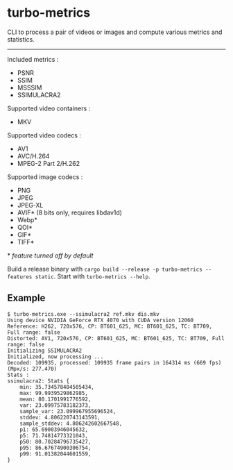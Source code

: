 # turbo-metrics

CLI to process a pair of videos or images and compute various metrics and statistics.

---

Included metrics :

- PSNR
- SSIM
- MSSSIM
- SSIMULACRA2

Supported video containers :

- MKV

Supported video codecs :

- AV1
- AVC/H.264
- MPEG-2 Part 2/H.262

Supported image codecs :

- PNG
- JPEG
- JPEG-XL
- AVIF* (8 bits only, requires libdav1d)
- Webp*
- QOI*
- GIF*
- TIFF*

\* _feature turned off by default_

Build a release binary with `cargo build --release -p turbo-metrics --features static`. Start with
`turbo-metrics --help`.

## Example

```shell
$ turbo-metrics.exe --ssimulacra2 ref.mkv dis.mkv
Using device NVIDIA GeForce RTX 4070 with CUDA version 12060
Reference: H262, 720x576, CP: BT601_625, MC: BT601_625, TC: BT709, Full range: false
Distorted: AV1, 720x576, CP: BT601_625, MC: BT601_625, TC: BT709, Full range: false
Initializing SSIMULACRA2
Initialized, now processing ...
Decoded: 109935, processed: 109935 frame pairs in 164314 ms (669 fps) (Mpx/s: 277.470)
Stats :
ssimulacra2: Stats {
    min: 35.734578404505434,
    max: 99.9939529862985,
    mean: 80.1701991776592,
    var: 23.09975783182373,
    sample_var: 23.099967955696524,
    stddev: 4.806220743143591,
    sample_stddev: 4.806242602667548,
    p1: 65.69003946045632,
    p5: 71.74814773321043,
    p50: 80.70284796735427,
    p95: 86.67674900306754,
    p99: 91.01382044601559,
}
```
